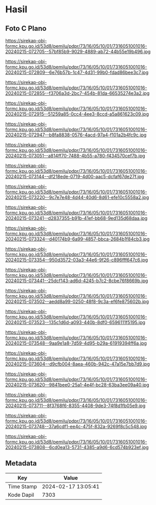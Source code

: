 # Hasil

## Foto C Plano

https://sirekap-obj-formc.kpu.go.id/53d8/pemilu/pdpr/73/16/05/10/01/7316051001016-20240215-072705--57bf85b9-9029-4889-ab72-44b55e19b496.jpg

https://sirekap-obj-formc.kpu.go.id/53d8/pemilu/pdpr/73/16/05/10/01/7316051001016-20240215-072809--6e76b57b-1c47-4d31-99b0-fdad86bee3c7.jpg

https://sirekap-obj-formc.kpu.go.id/53d8/pemilu/pdpr/73/16/05/10/01/7316051001016-20240215-072855--f3706a3d-2bc7-454b-81da-66535274e3a2.jpg

https://sirekap-obj-formc.kpu.go.id/53d8/pemilu/pdpr/73/16/05/10/01/7316051001016-20240215-072915--51259a85-0cc4-4ee3-8ccd-a5a861623c09.jpg

https://sirekap-obj-formc.kpu.go.id/53d8/pemilu/pdpr/73/16/05/10/01/7316051001016-20240215-072947--b8fa8838-0576-4acd-97a4-f101a2b4fc9c.jpg

https://sirekap-obj-formc.kpu.go.id/53d8/pemilu/pdpr/73/16/05/10/01/7316051001016-20240215-073051--a814ff70-7488-4b55-a780-f434570cef7b.jpg

https://sirekap-obj-formc.kpu.go.id/53d8/pemilu/pdpr/73/16/05/10/01/7316051001016-20240215-073144--df218ede-0719-4d00-aac5-dcfaf67de27f.jpg

https://sirekap-obj-formc.kpu.go.id/53d8/pemilu/pdpr/73/16/05/10/01/7316051001016-20240215-073220--9c7e7e48-4d44-40d6-8d61-efe10c5558a2.jpg

https://sirekap-obj-formc.kpu.go.id/53d8/pemilu/pdpr/73/16/05/10/01/7316051001016-20240215-073241--d2837355-b91b-41ef-bb68-9ed135d68daa.jpg

https://sirekap-obj-formc.kpu.go.id/53d8/pemilu/pdpr/73/16/05/10/01/7316051001016-20240215-073324--d40174b9-6a99-4857-bbca-2684b1f84cb3.jpg

https://sirekap-obj-formc.kpu.go.id/53d8/pemilu/pdpr/73/16/05/10/01/7316051001016-20240215-073354--950d3572-03a3-44e6-9f26-c896fff647c6.jpg

https://sirekap-obj-formc.kpu.go.id/53d8/pemilu/pdpr/73/16/05/10/01/7316051001016-20240215-073441--25dcf143-ad6d-4245-b7c2-8cbe76f8669b.jpg

https://sirekap-obj-formc.kpu.go.id/53d8/pemilu/pdpr/73/16/05/10/01/7316051001016-20240215-073502--aedd8a99-0250-48f8-9c3a-ef6fe875602b.jpg

https://sirekap-obj-formc.kpu.go.id/53d8/pemilu/pdpr/73/16/05/10/01/7316051001016-20240215-073523--135c1d6d-a093-440b-8df0-6596111f5195.jpg

https://sirekap-obj-formc.kpu.go.id/53d8/pemilu/pdpr/73/16/05/10/01/7316051001016-20240215-073548--9aa9e1a8-7d59-4d95-b29a-61919394ff6a.jpg

https://sirekap-obj-formc.kpu.go.id/53d8/pemilu/pdpr/73/16/05/10/01/7316051001016-20240215-073604--d9cfb004-8aea-460b-942c-47a15e7bb7d9.jpg

https://sirekap-obj-formc.kpu.go.id/53d8/pemilu/pdpr/73/16/05/10/01/7316051001016-20240215-073620--9841bee0-25a1-4e4f-bc28-63ba3ee09a40.jpg

https://sirekap-obj-formc.kpu.go.id/53d8/pemilu/pdpr/73/16/05/10/01/7316051001016-20240215-073711--8f3768f6-8355-4408-9de3-74f8d1fb05e9.jpg

https://sirekap-obj-formc.kpu.go.id/53d8/pemilu/pdpr/73/16/05/10/01/7316051001016-20240215-073748--37a6cdf1-ee4c-475f-832a-9269f8c5c548.jpg

https://sirekap-obj-formc.kpu.go.id/53d8/pemilu/pdpr/73/16/05/10/01/7316051001016-20240215-073808--6cd0ea13-5731-4385-a9d6-6cd574b923ef.jpg


## Metadata

| Key        | Value               |
| ---------- | ------------------- |
| Time Stamp | 2024-02-17 13:05:41 |
| Kode Dapil | 7303                |



